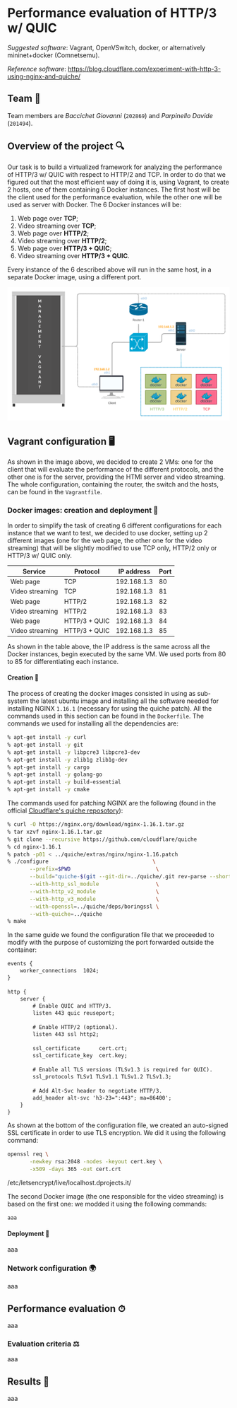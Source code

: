 # Performance evaluation of HTTP/3 w/ QUIC

_Suggested software_: Vagrant, OpenVSwitch, docker, or alternatively mininet+docker (Comnetsemu).

_Reference software_: https://blog.cloudflare.com/experiment-with-http-3-using-nginx-and-quiche/

## Team 👥

Team members are _Baccichet Giovanni_ (`202869`) and _Parpinello Davide_ (`201494`).

## Overview of the project 🔍

Our task is to build a virtualized framework for analyzing the performance of HTTP/3 w/ QUIC with respect to HTTP/2 and TCP.
In order to do that we figured out that the most efficient way of doing it is, using Vagrant, to create 2 hosts, one of them containing 6 Docker instances.
The first host will be the client used for the performance evaluation, while the other one will be used as server with Docker. The 6 Docker instances will be:

1. Web page over **TCP**;
2. Video streaming over **TCP**;
3. Web page over **HTTP/2**;
4. Video streaming over **HTTP/2**;
5. Web page over **HTTP/3 + QUIC**;
6. Video streaming over **HTTP/3 + QUIC**.

Every instance of the 6 described above will run in the same host, in a separate Docker image, using a different port.

<img src="DNCS-2.jpg" width="650">

## Vagrant configuration 🖥

As shown in the image above, we decided to create 2 VMs: one for the client that will evaluate the performance of the different protocols, and the other one is for the server, providing the HTMl server and video streaming. The whole configuration, containing the router, the switch and the hosts, can be found in the `Vagrantfile`.

### Docker images: creation and deployment 🐳

In order to simplify the task of creating 6 different configurations for each instance that we want to test, we decided to use docker, setting up 2 different images (one for the web page, the other one for the video streaming) that will be slightly modified to use TCP only, HTTP/2 only or HTTP/3 w/ QUIC only.

| Service         | Protocol      | IP address  | Port |
| --------------- | ------------- | ----------- | ---- |
| Web page        | TCP           | 192.168.1.3 | 80   |
| Video streaming | TCP           | 192.168.1.3 | 81   |
| Web page        | HTTP/2        | 192.168.1.3 | 82   |
| Video streaming | HTTP/2        | 192.168.1.3 | 83   |
| Web page        | HTTP/3 + QUIC | 192.168.1.3 | 84   |
| Video streaming | HTTP/3 + QUIC | 192.168.1.3 | 85   |

As shown in the table above, the IP address is the same across all the Docker instances, begin executed by the same VM. We used ports from 80 to 85 for differentiating each instance.

#### Creation 🧱

The process of creating the docker images consisted in using as sub-system the latest ubuntu image and installing all the software needed for installing NGINX `1.16.1` (necessary for using the quiche patch). All the commands used in this section can be found in the `Dockerfile`.
The commands we used for installing all the dependencies are:

```bash
% apt-get install -y curl
% apt-get install -y git
% apt-get install -y libpcre3 libpcre3-dev
% apt-get install -y zlib1g zlib1g-dev
% apt-get install -y cargo
% apt-get install -y golang-go
% apt-get install -y build-essential
% apt-get install -y cmake
```

The commands used for patching NGINX are the following (found in the official [Cloudflare's quiche reposotory](https://github.com/cloudflare/quiche)):

```bash
% curl -O https://nginx.org/download/nginx-1.16.1.tar.gz
% tar xzvf nginx-1.16.1.tar.gz
% git clone --recursive https://github.com/cloudflare/quiche
% cd nginx-1.16.1
% patch -p01 < ../quiche/extras/nginx/nginx-1.16.patch
% ./configure                                 \
       --prefix=$PWD                           \
       --build="quiche-$(git --git-dir=../quiche/.git rev-parse --short HEAD)" \
       --with-http_ssl_module                  \
       --with-http_v2_module                   \
       --with-http_v3_module                   \
       --with-openssl=../quiche/deps/boringssl \
       --with-quiche=../quiche
% make
```

In the same guide we found the configuration file that we proceeded to modify with the purpose of customizing the port forwarded outside the container:

```config
events {
    worker_connections  1024;
}

http {
    server {
        # Enable QUIC and HTTP/3.
        listen 443 quic reuseport;

        # Enable HTTP/2 (optional).
        listen 443 ssl http2;

        ssl_certificate      cert.crt;
        ssl_certificate_key  cert.key;

        # Enable all TLS versions (TLSv1.3 is required for QUIC).
        ssl_protocols TLSv1 TLSv1.1 TLSv1.2 TLSv1.3;

        # Add Alt-Svc header to negotiate HTTP/3.
        add_header alt-svc 'h3-23=":443"; ma=86400';
    }
}
```

As shown at the bottom of the configuration file, we created an auto-signed SSL certificate in order to use TLS encryption. We did it using the following command:

```bash
openssl req \
       -newkey rsa:2048 -nodes -keyout cert.key \
       -x509 -days 365 -out cert.crt
```

/etc/letsencrypt/live/localhost.dprojects.it/

The second Docker image (the one responsible for the video streaming) is based on the first one: we modded it using the following commands:

```bash
aaa
```

#### Deployment 🚀

aaa

### Network configuration 🌍

aaa

## Performance evaluation ⏱

aaa

### Evaluation criteria ⚖️

aaa

## Results 🧾

aaa
